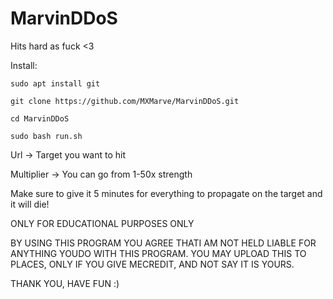 # MarvinDDoS

Hits hard as fuck <3

Install:
```
sudo apt install git
```

```
git clone https://github.com/MXMarve/MarvinDDoS.git
```

```
cd MarvinDDoS
```

```
sudo bash run.sh
```

Url -> Target you want to hit

Multiplier -> You can go from 1-50x strength

Make sure to give it 5 minutes for everything to propagate on the target and it will die!


ONLY FOR EDUCATIONAL PURPOSES ONLY

BY USING THIS PROGRAM YOU AGREE THATI AM NOT HELD LIABLE FOR ANYTHING YOUDO WITH THIS PROGRAM. YOU MAY UPLOAD
THIS TO PLACES, ONLY IF YOU GIVE MECREDIT, AND NOT SAY IT IS YOURS.

THANK YOU, HAVE FUN :)
